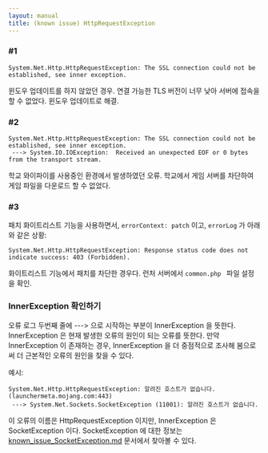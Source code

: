 ```yaml
---
layout: manual
title: (known issue) HttpRequestException
---
```


### #1
```
System.Net.Http.HttpRequestException: The SSL connection could not be established, see inner exception.
```
윈도우 업데이트를 하지 않았던 경우. 연결 가능한 TLS 버전이 너무 낮아 서버에 접속을 할 수 없었다. 윈도우 업데이트로 해결.

### #2
```
System.Net.Http.HttpRequestException: The SSL connection could not be established, see inner exception.
 ---> System.IO.IOException:  Received an unexpected EOF or 0 bytes from the transport stream.
```
학교 와이파이를 사용중인 환경에서 발생하였던 오류. 학교에서 게임 서버를 차단하여 게임 파일을 다운로드 할 수 없었다. 

### #3
패치 화이트리스트 기능을 사용하면서, `errorContext: patch` 이고, `errorLog` 가 아래와 같은 상황:
```
System.Net.Http.HttpRequestException: Response status code does not indicate success: 403 (Forbidden).
```
화이트리스트 기능에서 패치를 차단한 경우다. 런처 서버에서 `common.php ` 파일 설정을 확인.


### InnerException 확인하기

오류 로그 두번째 줄에 ---> 으로 시작하는 부분이 InnerException 을 뜻한다. InnerException 은 현재 발생한 오류의 원인이 되는 오류를 뜻한다. 만약 InnerException 이 존재하는 경우, InnerException 을 더 중점적으로 조사해 봄으로써 더 근본적인 오류의 원인을 찾을 수 있다. 

예시:
```
System.Net.Http.HttpRequestException: 알려진 호스트가 없습니다. (launchermeta.mojang.com:443)
 ---> System.Net.Sockets.SocketException (11001): 알려진 호스트가 없습니다.
```

이 오류의 이름은 HttpRequestException 이지만, InnerException 은 SocketException 이다. SocketException 에 대한 정보는 [known_issue_SocketException.md]({{site.url}}/known_issue_SocketException) 문서에서 찾아볼 수 있다. 